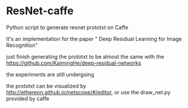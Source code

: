 # ResNet-caffe
Python script to generate resnet prototxt on Caffe

It's an implementation for the paper " Deep Residual Learning for Image Recognition"

just finish generating the prototxt to be almost the same with the 
https://github.com/KaimingHe/deep-residual-networks

the experiments are still undergoing

the prototxt can be visualized by http://ethereon.github.io/netscope/#/editor, or use the draw_net.py provided by caffe

